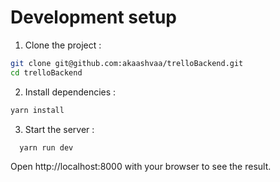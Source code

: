 # Development setup
1. Clone the project :
  ```bash
  git clone git@github.com:akaashvaa/trelloBackend.git
  cd trelloBackend
  ```
2. Install dependencies :
  ```bash
  yarn install
  ```
3. Start the server :
```bash
  yarn run dev
```
Open http://localhost:8000 with your browser to see the result.
